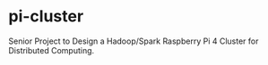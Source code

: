 # pi-cluster
Senior Project to Design a Hadoop/Spark Raspberry Pi 4 Cluster for Distributed Computing.

